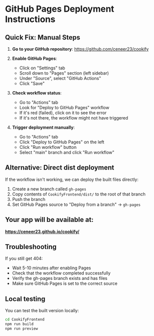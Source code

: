 # GitHub Pages Deployment Instructions

## Quick Fix: Manual Steps

1. **Go to your GitHub repository**: https://github.com/ceneer23/cookify

2. **Enable GitHub Pages**:
   - Click on "Settings" tab
   - Scroll down to "Pages" section (left sidebar)
   - Under "Source", select "GitHub Actions"
   - Click "Save"

3. **Check workflow status**:
   - Go to "Actions" tab
   - Look for "Deploy to GitHub Pages" workflow
   - If it's red (failed), click on it to see the error
   - If it's not there, the workflow might not have triggered

4. **Trigger deployment manually**:
   - Go to "Actions" tab
   - Click "Deploy to GitHub Pages" on the left
   - Click "Run workflow" button
   - Select "main" branch and click "Run workflow"

## Alternative: Direct dist deployment

If the workflow isn't working, we can deploy the built files directly:

1. Create a new branch called `gh-pages`
2. Copy contents of `CookifyFrontend/dist/` to the root of that branch
3. Push the branch
4. Set GitHub Pages source to "Deploy from a branch" → `gh-pages`

## Your app will be available at:
**https://ceneer23.github.io/cookify/**

## Troubleshooting

If you still get 404:
- Wait 5-10 minutes after enabling Pages
- Check that the workflow completed successfully
- Verify the gh-pages branch exists and has files
- Make sure GitHub Pages is set to the correct source

## Local testing
You can test the built version locally:
```bash
cd CookifyFrontend
npm run build
npm run preview
```